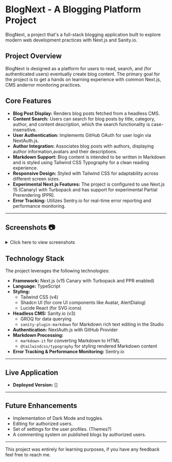 # BlogNext - A Blogging Platform Project

BlogNext, a project that's a full-stack blogging application built to explore modern web development practices with Next.js and Sanity.io.

## Project Overview

BlogNext is designed as a platform for users to read, search, and (for authenticated users) eventually create blog content. The primary goal for the project is to get a hands on learning experience with common Next.js, CMS anderror monitoring practices.

## Core Features

- **Blog Post Display:** Renders blog posts fetched from a headless CMS.
- **Content Search:** Users can search for blog posts by title, category, author, and content description, which the search functionality is case-insensitive.
- **User Authentication:** Implements GitHub OAuth for user login via NextAuth.js.
- **Author Integration:** Associates blog posts with authors, displaying author information,avatars and their descriptions.
- **Markdown Support:** Blog content is intended to be written in Markdown and is styled using Tailwind CSS Typography for a clean reading experience.
- **Responsive Design:** Styled with Tailwind CSS for adaptability across different screen sizes.
- **Experimental Next.js Features:** The project is configured to use Next.js 15 (Canary) with Turbopack and has support for experimental Partial Prerendering (PPR).
- **Error Tracking:** Utilizes Sentry.io for real-time error reporting and performance monitoring.

---

## Screenshots 📷

<details>
<summary>Click here to view screenshots</summary>

![Screenshot](./public/homepage.png)
![Screenshot](./public/createpage.png)
![Screenshot](./public/blogarticle.png)
![Screenshot](./public/userpage.png)

# Fully Responsive

![Screenshot](./public/responsive1.png)
![Screenshot](./public/responsive2.png)

</details>

## Technology Stack

The project leverages the following technologies:

- **Framework:** Next.js (v15 Canary with Turbopack and PPR enabled)
- **Language:** TypeScript
- **Styling:**
  - Tailwind CSS (v4)
  - Shadcn UI (for core UI components like Avatar, AlertDialog)
  - Lucide React (for SVG icons)
- **Headless CMS:** Sanity.io (v3)
  - GROQ for data querying
  - `sanity-plugin-markdown` for Markdown rich text editing in the Studio
- **Authentication:** NextAuth.js with GitHub Provider
- **Markdown Processing:**
  - `markdown-it` for converting Markdown to HTML
  - `@tailwindcss/typography` for styling rendered Markdown content
- **Error Tracking & Performance Monitoring:** Sentry.io

---

## Live Application

- **Deployed Version:** []

---

## Future Enhancements

- Implementation of Dark Mode and toggles.
- Editing for authorized users.
- Set of settings for the user profiles. (Themes?)
- A commenting system on published blogs by authorized users.

---

This project was entirely for learning purposes, if you have any feedback feel free to reach me.
